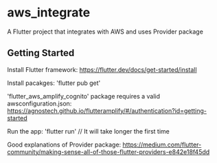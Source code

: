 # aws_integrate

A Flutter project that integrates with AWS and uses Provider package

## Getting Started

Install Flutter framework:
https://flutter.dev/docs/get-started/install

Install pacakges:
'flutter pub get'

'flutter_aws_amplify_cognito' package requires a valid awsconfiguration.json:
https://agnostech.github.io/flutteramplify/#/authentication?id=getting-started

Run the app:
'flutter run' // It will take longer the first time

Good explanations of Provider package:
https://medium.com/flutter-community/making-sense-all-of-those-flutter-providers-e842e18f45dd